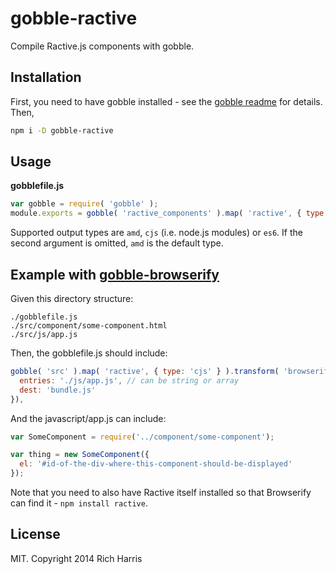 # gobble-ractive

Compile Ractive.js components with gobble.

## Installation

First, you need to have gobble installed - see the [gobble readme](https://github.com/gobblejs/gobble) for details. Then,

```bash
npm i -D gobble-ractive
```

## Usage

**gobblefile.js**

```js
var gobble = require( 'gobble' );
module.exports = gobble( 'ractive_components' ).map( 'ractive', { type: 'amd' });
```

Supported output types are `amd`, `cjs` (i.e. node.js modules) or `es6`. If the second argument is omitted, `amd` is the default type.

## Example with [gobble-browserify](https://github.com/gobblejs/gobble-browserify)

Given this directory structure:
```
./gobblefile.js
./src/component/some-component.html
./src/js/app.js
```

Then, the gobblefile.js should include:
```javascript
gobble( 'src' ).map( 'ractive', { type: 'cjs' } ).transform( 'browserify', {
  entries: './js/app.js', // can be string or array
  dest: 'bundle.js'
}),
```

And the javascript/app.js can include:
```javascript
var SomeComponent = require('../component/some-component');

var thing = new SomeComponent({
  el: '#id-of-the-div-where-this-component-should-be-displayed'
});
```

Note that you need to also have Ractive itself installed so that Browserify can find it - `npm install ractive`.


## License

MIT. Copyright 2014 Rich Harris
